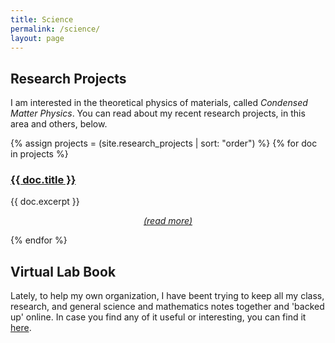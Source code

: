 ```yaml
---
title: Science
permalink: /science/
layout: page
---
```




## Research Projects

I am interested in the theoretical physics of materials, called *Condensed Matter Physics*.  You can read about my recent research projects, in this area and others, below.


<div>
  {% assign projects = (site.research_projects | sort: "order") %}
  {% for doc in projects %}
      <a href="{{ doc.url }}"><h3>{{ doc.title }}</h3></a>
      {{ doc.excerpt }}
      <p style="text-align:center;position:relative;top:-0em;"><a href="{{ doc.url }}"> <i>(read more)</i></a></p>
  {% endfor %}
</div>

## Virtual Lab Book

Lately, to help my own organization, I have beent trying to keep all my class, research, and general science and mathematics notes together and 'backed up' online.  In case you find any of it useful or interesting, you can find it <a href = "/labbook">here</a>.
